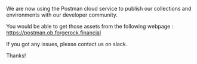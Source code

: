 We are now using the Postman cloud service to publish our collections and environments with our developer community.

You would be able to get those assets from the following webpage : https://postman.ob.forgerock.financial

If you got any issues, please contact us on slack.

Thanks!
